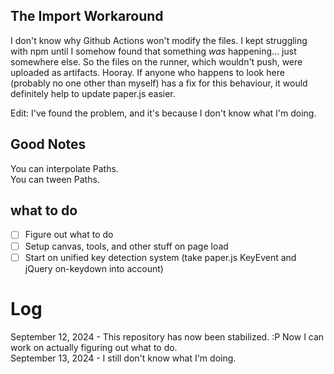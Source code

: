 ## The Import Workaround

I don't know why Github Actions won't modify the files. I kept struggling with npm until I somehow found that something *was* happening... just somewhere else. So the files on the runner, which wouldn't push, were uploaded as artifacts. Hooray. If anyone who happens to look here (probably no one other than myself) has a fix for this behaviour, it would definitely help to update paper.js easier.

Edit: I've found the problem, and it's because I don't know what I'm doing.

## Good Notes

You can interpolate Paths.<br>
You can tween Paths.

## what to do

- [ ] Figure out what to do
- [ ] Setup canvas, tools, and other stuff on page load
- [ ] Start on unified key detection system (take paper.js KeyEvent and jQuery on-keydown into account)

# Log

September 12, 2024 - This repository has now been stabilized. :P Now I can work on actually figuring out what to do.<br>
September 13, 2024 - I still don't know what I'm doing.